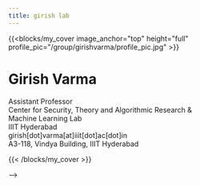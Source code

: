 ```yaml
---
title: girish lab
---
```



{{<blocks/my_cover image_anchor="top" height="full" profile_pic="/group/girishvarma/profile_pic.jpg" >}}
# Girish Varma  <a href="/group/girishvarma"><i class="fas fa-arrow-alt-circle-right ms-2"></i></a>

Assistant Professor  
Center for Security, Theory and Algorithmic Research &    
Machine Learning Lab  
IIIT Hyderabad  
<i class="fas fa-envelope "></i><span class="ms-2">girish[dot]varma[at]iiit[dot]ac[dot]in   </span>  
<i class="fa-solid fa-building"></i> <span class="ms-2">A3-118, Vindya Building, IIIT Hyderabad</span>


{{< /blocks/my_cover >}}
<!-- {{% blocks/section color="white"%}}
## Updates
{{% /blocks/section %}} -->


<!-- <!-- {{% blocks/section color="light"%}}
## Group 
{{% /blocks/section %}} -->
 -->
<!-- 
{{% blocks/section color="dark"%}}
## Contact
{{% /blocks/section %}} -->